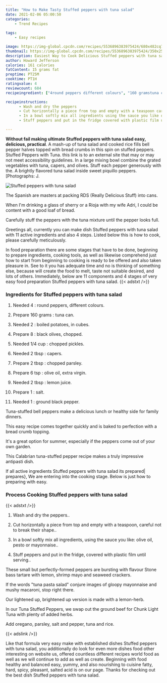 ```yaml
---
title: "How to Make Tasty Stuffed peppers with tuna salad"
date: 2021-02-06 05:00:50
categories:
    - Trend Recipes
    
tags:
    - Easy recipes

image: https://img-global.cpcdn.com/recipes/5536896383975424/680x482cq70/stuffed-peppers-with-tuna-salad-recipe-main-photo.jpg
thumbnail: https://img-global.cpcdn.com/recipes/5536896383975424/350x250cq70/stuffed-peppers-with-tuna-salad-recipe-main-photo.jpg
description: Easiest Way to Cook Delicious Stuffed peppers with tuna salad with 11 ingredients and 4 stages of easy cooking.
author: Howard Jefferson
calories: 161 calories
fatContent: 15 grams fat
preptime: PT25M
cooktime: PT1H
ratingvalue: 4
reviewcount: 684
recipeingredient: ["4round peppers different colours", "160 gramstuna can", "2boiled potatoes in cubes", "8black olives chopped", "1/4 cupchopped pickles", "2 tbspcapers", "2 tbspchopped parsley", "6 tspolive oil extra virgin", "2 tbsplemon juice", "1salt", "1ground black pepper"]

recipeinstructions: 
      - Wash and dry the peppers 
      - Cut horizontally a piece from top and empty with a teaspoon careful not to break their shape 
      - In a bowl softly mix all ingredients using the sauce you like olive oil pesto or mayonnaise 
      - Stuff peppers and put in the fridge covered with plastic film until serving

---
```




**Without fail making ultimate Stuffed peppers with tuna salad easy, delicious, practical**. A mash-up of tuna salad and cooked rice fills bell pepper halves topped with bread crumbs in this spin on stuffed peppers. Stuffed Peppers with Tuna. this link is to an external site that may or may not meet accessibility guidelines. In a large mixing bowl combine the grated vegetables with tuna, capers, and olives. Stuff each pepper generously with the. A brightly flavored tuna salad inside sweet piquillo peppers. [Photographs: J.


![Stuffed peppers with tuna salad](https://img-global.cpcdn.com/recipes/5536896383975424/680x482cq70/stuffed-peppers-with-tuna-salad-recipe-main-photo.jpg "Stuffed peppers with tuna salad")



The Spanish are masters at packing RDS (Really Delicious Stuff) into cans.

When I&#39;m drinking a glass of sherry or a Rioja with my wife Adri, I could be content with a good loaf of bread.

Carefully stuff the peppers with the tuna mixture until the pepper looks full.


Greetings all, currently you can make dish Stuffed peppers with tuna salad with 11 active ingredients and also 4 steps. Listed below this is how to cook, please carefully meticulously.

In food preparation there are some stages that have to be done, beginning to prepare ingredients, cooking tools, as well as likewise comprehend just how to start from beginning to cooking is ready to be offered and also taken pleasure in. See to it you has adequate time and no is thinking of something else, because will create the food to melt, taste not suitable desired, and lots of others. Immediately, below are 11 components and 4 stages of very easy food preparation Stuffed peppers with tuna salad.
{{< adstxt />}}

### Ingredients for Stuffed peppers with tuna salad


1. Needed 4 : round peppers, different colours.

1. Prepare 160 grams : tuna can.

1. Needed 2 : boiled potatoes, in cubes.

1. Prepare 8 : black olives, chopped.

1. Needed 1/4 cup : chopped pickles.

1. Needed 2 tbsp : capers.

1. Prepare 2 tbsp : chopped parsley.

1. Prepare 6 tsp : olive oil, extra virgin.

1. Needed 2 tbsp : lemon juice.

1. Prepare 1 : salt.

1. Needed 1 : ground black pepper.


Tuna-stuffed bell peppers make a delicious lunch or healthy side for family dinners.

This easy recipe comes together quickly and is baked to perfection with a bread crumb topping.

It&#39;s a great option for summer, especially if the peppers come out of your own garden.

This Calabrian tuna-stuffed pepper recipe makes a truly impressive antipasti dish.


If all active ingredients Stuffed peppers with tuna salad its prepared| prepares}, We are entering into the cooking stage. Below is just how to preparing with easy.

### Process Cooking Stuffed peppers with tuna salad

{{< adstxt />}}


1. Wash and dry the peppers..



1. Cut horizontally a piece from top and empty with a teaspoon, careful not to break their shape..



1. In a bowl softly mix all ingredients, using the sauce you like: olive oil, pesto or mayonnaise..



1. Stuff peppers and put in the fridge, covered with plastic film until serving..




These small but perfectly-formed peppers are bursting with flavour Stone bass tartare with lemon, shrimp mayo and seaweed crackers.

If the words &#34;tuna pasta salad&#34; conjure images of gloopy mayonnaise and mushy macaroni, stop right there.

Our lightened up, brightened up version is made with a lemon-herb.

In our Tuna Stuffed Peppers, we swap out the ground beef for Chunk Light Tuna with plenty of added herbs.

Add oregano, parsley, salt and pepper, tuna and rice.


{{< adslink />}}

Like that formula very easy make with established dishes Stuffed peppers with tuna salad, you additionally do look for even more dishes food other interesting on website us, offered countless different recipes world food as well as we will continue to add as well as create. Beginning with food healthy and balanced easy, yummy, and also nourishing to cuisine fatty, hard, spicy, pleasant, salted acid is on our page. Thanks for checking out the best dish Stuffed peppers with tuna salad.
